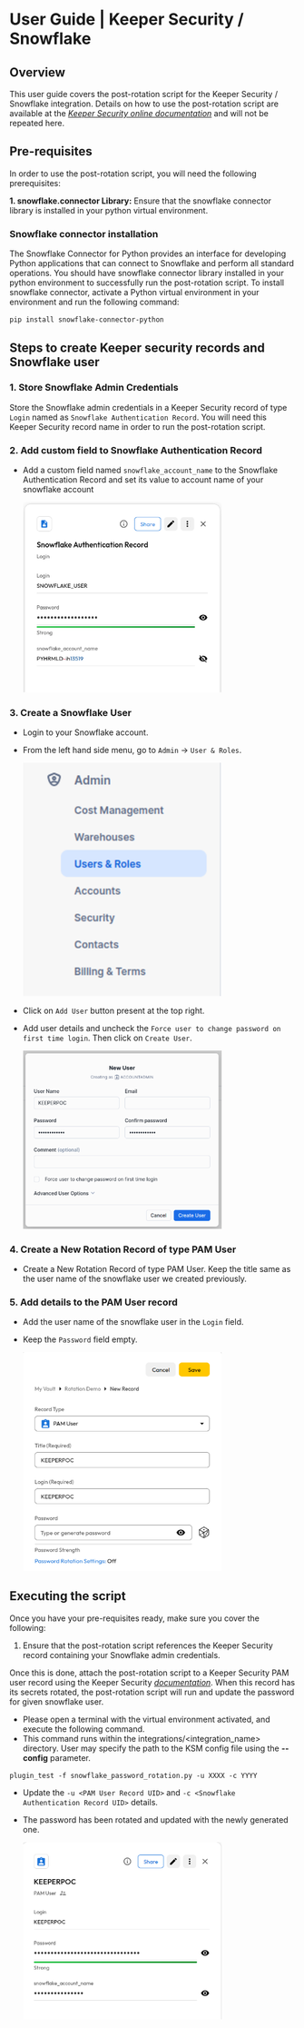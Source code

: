 # User Guide | Keeper Security / Snowflake 

## Overview

This user guide covers the post-rotation script for the Keeper Security / Snowflake integration. Details on how to use the post-rotation script are available at the [_Keeper Security online documentation_](https://github.com/Keeper-Security/discovery-and-rotation-saas-dev) and will not be repeated here.

## Pre-requisites

In order to use the post-rotation script, you will need the following prerequisites:

**1. snowflake.connector Library:** Ensure that the snowflake connector library is installed in your python virtual environment.

### Snowflake connector installation

The Snowflake Connector for Python provides an interface for developing Python applications that can connect to Snowflake and perform all standard operations. You should have snowflake connector library installed in your python environment to successfully run the post-rotation script. To install snowflake connector, activate a Python virtual environment in your environment and run the following command:

    pip install snowflake-connector-python

## Steps to create Keeper security records and Snowflake user

### 1. Store Snowflake Admin Credentials

Store the Snowflake admin credentials in a Keeper Security record of type `Login` named as `Snowflake Authentication Record`. You will need this Keeper Security record name in order to run the post-rotation script.

### 2. Add custom field to Snowflake Authentication Record

- Add a custom field named `snowflake_account_name` to the Snowflake Authentication Record and set its value to account name of your snowflake account

    <img src="imgs/snowflakeAuthRecord.png" width="350" alt="Snowflake Authentication Record">

### 3. Create a Snowflake User

- Login to your Snowflake account.
- From the left hand side menu, go to `Admin` -> `User & Roles`.

    <img src="imgs/user&roles.png" width="350" alt="user&roles">
- Click on `Add User` button present at the top right.
- Add user details and uncheck the `Force user to change password on first time login`. Then click on `Create User`.

    <img src="imgs/addUser.png" width="350" alt="addUser">

### 4. Create a New Rotation Record of type PAM User

- Create a New Rotation Record of type PAM User. Keep the title same as
the user name of the snowflake user we created previously.


### 5. Add details to the PAM User record

- Add the user name of the snowflake user in the `Login` field.
- Keep the `Password` field empty.

    <img src="imgs/addPAMuser.png" width="350" alt="PAM User Record">


## Executing the script

Once you have your pre-requisites ready, make sure you cover the following:

1. Ensure that the post-rotation script references the Keeper Security record containing your Snowflake admin credentials.

Once this is done, attach the post-rotation script to a Keeper Security PAM user record using the Keeper Security [_documentation_](https://docs.keeper.io/en/v/secrets-manager/secrets-manager/password-rotation/post-rotation-scripts). When this record has its secrets rotated, the post-rotation script will run and update the password for given snowflake user.

- Please open a terminal with the virtual environment activated, and execute the following command.
- This command runs within the integrations/<integration_name> directory. User may specify the path to the KSM config file using the **--config** parameter.

```shell
plugin_test -f snowflake_password_rotation.py -u XXXX -c YYYY
```


- Update the `-u <PAM User Record UID>` and `-c <Snowflake Authentication Record UID>`  details. 

- The password has been rotated and updated with the newly generated one.
    
    <img src="imgs/successfully-rotated.png" width="350" alt="successfully-rotated">